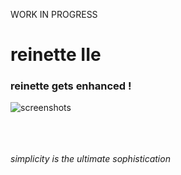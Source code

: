 WORK IN PROGRESS


# reinette IIe

### reinette gets enhanced !

![screenshots](animated.gif)


\
\
\
*simplicity is the ultimate sophistication*
